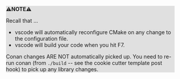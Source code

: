 <div style="margin:2em; background-color: #e0e0e0;">

<strong>⚠️NOTE️️️⚠️</strong>

Recall that ...

* vscode will automatically reconfigure CMake on any change to the configuration file.
* vscode will build your code when you hit F7.

Conan changes ARE NOT automatically picked up. You need to re-run conan (from `./build` -- see the cookie cutter template post hook) to pick up any library changes.
</div>

